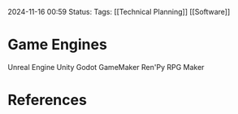 2024-11-16 00:59
Status: 
Tags: [[Technical Planning]] [[Software]]

# Game Engines

Unreal Engine
Unity
Godot
GameMaker
Ren'Py
RPG Maker

# References

